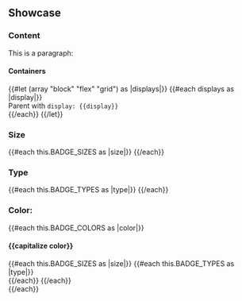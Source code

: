 <section data-test-percy data-section="showcase">
  <h2>Showcase</h2>
  
  <h3 class="dummy-h4">Content</h3>
  <div class="dummy-badge-base-sample">
    <Hds::Badge @text="Only text" />
    <Hds::Badge @icon="activity" @text="Text + icon" />
    <Hds::Badge @icon="activity" @text="Only icon" @isIconOnly={{true}} />
    <div class="dummy-badge-max-width-container">
      <Hds::Badge @icon="activity" @text="This is a very long text that should go on two lines" />
    </div>
  </div>
  <div class="dummy-badge-base-sample">
    <p>This is a paragraph:
      <Hds::Badge @icon="activity" @text="Lorem ipsum" /></p>
  </div>

  <h4 class="dummy-h5">Containers</h4>
  <div class="dummy-badge-containers">
    {{#let (array "block" "flex" "grid") as |displays|}}
      {{#each displays as |display|}}
        <div>
          <span class="dummy-text-small">Parent with <code class="dummy-code">display: {{display}}</code></span>
          <br />
          <div class="dummy-badge-containers__{{display}}">
            <Hds::Badge @text="Only text" /><Hds::Badge @icon="activity" @text="Text + icon" /><Hds::Badge
              @icon="activity"
              @text="Only icon"
              @isIconOnly={{true}}
            />
          </div>
        </div>
      {{/each}}
    {{/let}}
  </div>

  <h3 class="dummy-h4">Size</h3>
  <div class="dummy-badge-base-sample">
    {{#each this.BADGE_SIZES as |size|}}
      <Hds::Badge @icon="activity" @text={{capitalize size}} @size={{size}} />
    {{/each}}
  </div>

  <h3 class="dummy-h4">Type</h3>
  <div class="dummy-badge-base-sample">
    {{#each this.BADGE_TYPES as |type|}}
      <Hds::Badge @icon="activity" @text={{capitalize type}} @type={{type}} />
    {{/each}}
  </div>

  <h3 class="dummy-h4">Color:</h3>
  {{#each this.BADGE_COLORS as |color|}}
    <h4 class="dummy-h6">{{capitalize color}}</h4>
    <div class="dummy-badge-color-grid">
      {{#each this.BADGE_SIZES as |size|}}
        {{#each this.BADGE_TYPES as |type|}}
          <div
            class="dummy-badge-base-sample dummy-badge-base-sample--type-{{type}}
              dummy-badge-base-sample--color-{{color}}"
          >
            <Hds::Badge @icon="activity" @text="Lorem ipsum" @size={{size}} @type={{type}} @color={{color}} />
            <Hds::Badge @text="Lorem ipsum" @size={{size}} @type={{type}} @color={{color}} />
            <Hds::Badge
              @icon="activity"
              @text="Lorem Ipsum"
              @size={{size}}
              @type={{type}}
              @color={{color}}
              @isIconOnly={{true}}
            />
          </div>
        {{/each}}
      {{/each}}
    </div>
  {{/each}}
</section>